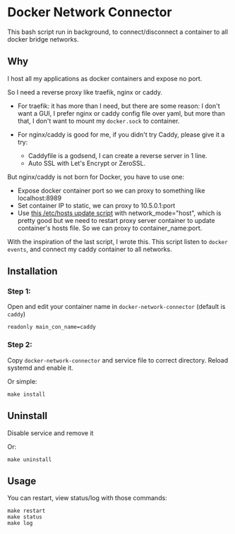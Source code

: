 # Docker Network Connector
This bash script run in background, to connect/disconnect a container to all docker bridge networks.

## Why
I host all my applications as docker containers and expose no port.

So I need a reverse proxy like traefik, nginx or caddy.
- For traefik: it has more than I need, but there are some reason: I don't want a GUI, I prefer nginx or caddy config
file over yaml, but more than that, I don't want to mount my `docker.sock` to container.

- For nginx/caddy is good for me, if you didn't try Caddy, please give it a try:
  - Caddyfile is a godsend, I can create a reverse server in 1 line.
  - Auto SSL with Let's Encrypt or ZeroSSL.

But nginx/caddy is not born for Docker, you have to use one:
  - Expose docker container port so we can proxy to something like localhost:8989
  - Set container IP to static, we can proxy to 10.5.0.1:port
  - Use [this /etc/hosts update script](https://stackoverflow.com/a/63656003) with network_mode="host",
which is pretty good but we need to restart proxy server container to update container's hosts file.
So we can proxy to container_name:port.

With the inspiration of the last script, I wrote this.
This script listen to `docker events`, and connect my caddy container to all networks.


## Installation
### Step 1:
Open and edit your container name in `docker-network-connector` (default is `caddy`)
```shell
readonly main_con_name=caddy
```

### Step 2:
Copy `docker-network-connector` and service file to correct directory.
Reload systemd and enable it.

Or simple:
```shell
make install
```

## Uninstall
Disable service and remove it

Or:
```shell
make uninstall
```

## Usage
You can restart, view status/log with those commands:
```shell
make restart
make status
make log
```
